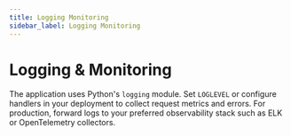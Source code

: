 ```yaml
---
title: Logging Monitoring
sidebar_label: Logging Monitoring
---
```


# Logging & Monitoring

The application uses Python's `logging` module. Set `LOGLEVEL` or configure handlers in your deployment to collect request metrics and errors. For production, forward logs to your preferred observability stack such as ELK or OpenTelemetry collectors.
